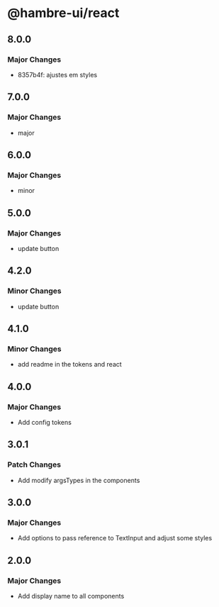 # @hambre-ui/react

## 8.0.0

### Major Changes

- 8357b4f: ajustes em styles

## 7.0.0

### Major Changes

- major

## 6.0.0

### Major Changes

- minor

## 5.0.0

### Major Changes

- update button

## 4.2.0

### Minor Changes

- update button

## 4.1.0

### Minor Changes

- add readme in the tokens and react

## 4.0.0

### Major Changes

- Add config tokens

## 3.0.1

### Patch Changes

- Add modify argsTypes in the components

## 3.0.0

### Major Changes

- Add options to pass reference to TextInput and adjust some styles

## 2.0.0

### Major Changes

- Add display name to all components
